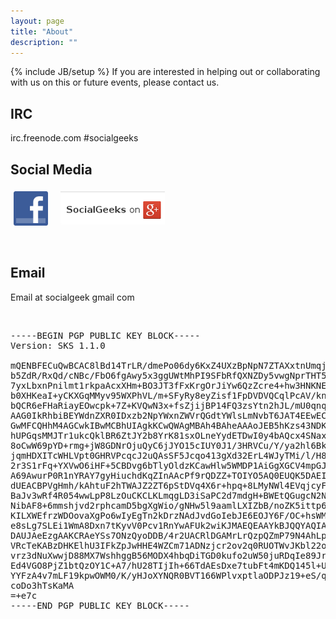 ```yaml
---
layout: page
title: "About"
description: ""
---
```

{% include JB/setup %}
	 If you are interested in helping out or collaborating with us on this or future events, please contact us.  

<h2>IRC</h2>
irc.freenode.com  #socialgeeks  

<h2>Social Media</h2>
<div style="padding:5px;">
	<div style="width:75px;float:left;"><a href="http://facebook.com/SocialGeeks" target="_blank"><img src="/assets/themes/twitter/images/f_logo.jpg" alt="SocialGeeks on Facebook" width="55" height="55" border="0" valign="top" /></a></div>
	<!-- <div style="width:350px;float:left;font-size:115%;">** Join us on irc.freenode.com #socialgeeks **</div> -->
	<div><a href="https://plus.google.com/u/0/communities/106505106683254618351" target="_blank"><img src="/assets/themes/twitter/images/g+.png" valign="top" alt="SocialGeeks on Google Plus" title="SocialGeeks on Google Plus" /></a></div>
  </div>
 <p>&nbsp;</p>
<h2>Email</h2>
Email at  socialgeek gmail com  
 <p>&nbsp;</p>
 
<pre>
-----BEGIN PGP PUBLIC KEY BLOCK-----
Version: SKS 1.1.0

mQENBFECuQwBCAC8lBd14TrLR/dmePo06dy6KxZ4UXzBpNpN7ZTAXxtnUmqjpXR3Z96fLnU9
b5ZdR/RxQd/cNBc/FbO6fgAwy5x3ggUWtMhPI9SFbRfQXNZDy5vwgNprTHT5s0ENe9kNYTyr
7yxLbxnPnilmt1rkpaAcxXHm+BO3JT3fFxKrgOrJiYw6QzZcre4+hw3HNKNEQGro6couTaww
b0XHKeaI+yCKXGqMMyv95WXPhVL/m+SFyRy8eyZisf1FpDVDVQCqlPcAV/knV7orrHSA/pzj
bQCR6eFHaRiayEOwcpk+7Z+KVQwN3x+fsZjijBP14FQ3zsYtn2hJL/mU0qnqq9VMxXSJABEB
AAG0IkRhbiBEYWdnZXR0IDxzb2NpYWxnZWVrQGdtYWlsLmNvbT6JAT4EEwECACgFAlECuQwC
GwMFCQHhM4AGCwkIBwMCBhUIAgkKCwQWAgMBAh4BAheAAAoJEB5hKzs43NDK3XAH+wTNmTzw
hUPGqsMMJTr1ukcQklBR6ZtJY2b8YrK81sxOLneYydETDwI0y4bAQcx4SNaxL7b3+sOPh/+K
8oCwW69pYD+rmg+jW8GDNrOjuQyC6jJYO15cIUY0J1/3HRVCu/Y/ya2hl6Bkyhx+rjSQf3P/
jqmHDXITcWHLVpt0GHRVPcqcJ2uQAsSF5Jcqo413gXd32ErL4WJyTMi/l/H8DGiWd7J3kejF
2r3S1rFq+YXVwO6iHF+5CBDvg6bTlyOldzKCawHlw5WMDP1AiGgXGCV4mpGJKW7kZbnEUIpA
A69AwurP0R1nYRAY7gyHiuchdKqZInAAcPf9rQDZZ+TOIYO5AQ0EUQK5DAEIAK4OXyTyC9G3
dUEACBPVgHmh/kAhtuF2hTWAJZ2ZT6pStDVq4X6r+hpq+8LMyNWl4EVqjcyFfmP4PXfokGae
BaJv3wRf4R054wwLpP8LzOuCKCLKLmqgLD3iSaPC2d7mdgH+BWEtQGugcN2NSuR67w7mQqF/
NibAF8+6mmshjvd2rphcamD5bgXgWio/gNHw5l9aamlLXIZbB/noZK5ittp6Q5IoBu2C4zr4
KILXWEfrzWDOovaXgPo6wIyEgTn2kDrzNAdJvdGoIebJE6EOJY6F/OC+hsWM3HJWV6lnaHaR
e8sLg7SLEi1WmA8Dxn7tKyvV0Pcv1RnYwAFUk2wiKJMAEQEAAYkBJQQYAQIADwUCUQK5DAIb
DAUJAeEzgAAKCRAeYSs7ONzQyoDDB/4r2UACRlDGAMrLrQzpQZmP79N4AhLpzQLGk+mpVWnD
VRcTeKABzDHKElhU3IFkZpJwHHE4WZCm71ADNzjcr2ov2q0RUOTWvJKbl22o+4g7OLcsucJv
vrz3dNuXwwjD88MX7WshhggB56MODX4hbqDiTGD0kufo2uW50juRDqIe89JrsQPJkFaUw+9h
Ed4VGO8PjZ1btQzOY1C+A7/hU28TIjIh+66TdAEsDxe7tubFt4mKDQ145l+UTXNvkX04WMcR
YYFzA4v7mLF19kpwOWM0/K/yHJoXYNQR0BVT166WPlvxptlaODPJz19+eS/q7QGa7hzbmf7i
coDo3hTsKaMA
=+e7c
-----END PGP PUBLIC KEY BLOCK-----
</pre>